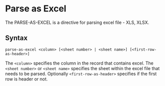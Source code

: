 # Parse as Excel

The PARSE-AS-EXCEL is a directive for parsing excel file - XLS, XLSX.


## Syntax
```
parse-as-excel <column> [<sheet number> | <sheet name>] [<first-row-as-header>]
```

The `<column>` specifies the column in the record that contains excel. The `<sheet number>` or `<sheet name>` specifies the sheet within the excel file that needs to be parsed.
Optionally `<first-row-as-header>` specifies if the first row is header or not.
